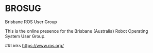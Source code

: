 # BROSUG
Brisbane ROS User Group

This is the online presence for the Brisbane (Australia) Robot Operating System User Group.

##Links
https://www.ros.org/

